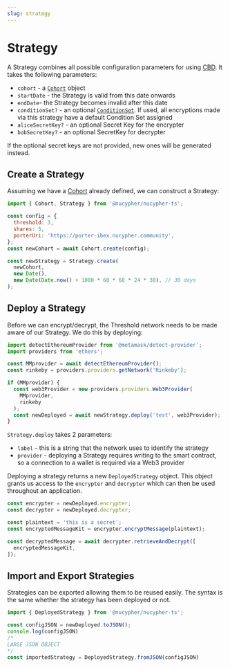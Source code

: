 ```yaml
---
slug: strategy
---
```


# Strategy

A Strategy combines all possible configuration parameters for using [CBD](./cdb).
It takes the following parameters:

- `cohort` - a [`Cohort`](./cohort) object
- `startDate` - the Strategy is valid from this date onwards
- `endDate`- the Strategy becomes invalid after this date
- `conditionSet?` - an optional [`ConditionSet`](./condition_set). If used, all encryptions made via this strategy have a default Condition Set assigned
- `aliceSecretKey?` - an optional Secret Key for the encrypter
- `bobSecretKey?` - an optional SecretKey for decrypter

If the optional secret keys are not provided, new ones will be generated instead.

## Create a Strategy

Assuming we have a [Cohort](./cohort) already defined, we can construct a Strategy:

```js
import { Cohort, Strategy } from '@nucypher/nucypher-ts';

const config = {
  threshold: 3,
  shares: 5,
  porterUri: 'https://porter-ibex.nucypher.community',
};
const newCohort = await Cohort.create(config);

const newStrategy = Strategy.create(
  newCohort,
  new Date(),
  new Date(Date.now() + 1000 * 60 * 60 * 24 * 30), // 30 days
);
```

## Deploy a Strategy

Before we can encrypt/decrypt, the Threshold network needs to be made aware of our Strategy.
We do this by deploying:

```js
import detectEthereumProvider from '@metamask/detect-provider';
import providers from 'ethers';

const MMprovider = await detectEthereumProvider();
const rinkeby = providers.providers.getNetwork('Rinkeby');

if (MMprovider) {
  const web3Provider = new providers.providers.Web3Provider(
    MMprovider,
    rinkeby
  );
  const newDeployed = await newStrategy.deploy('test', web3Provider);
}
```

`Strategy.deploy` takes 2 parameters:

- `label` - this is a string that the network uses to identify the strategy
- `provider` - deploying a Strategy requires writing to the smart contract, so a connection to a wallet is required via a Web3 provider

Deploying a strategy returns a new `DeployedStrategy` object.
This object grants us access to the `encrypter` and `decrypter` which can then be used throughout an application.

```js
const encrypter = newDeployed.encrypter;
const decrypter = newDeployed.decrypter;

const plaintext = 'this is a secret';
const encryptedMessageKit = encrypter.encryptMessage(plaintext);

const decryptedMessage = await decrypter.retrieveAndDecrypt([
  encryptedMessageKit,
]);
```

## Import and Export Strategies

Strategies can be exported allowing them to be reused easily.
The syntax is the same whether the strategy has been deployed or not.

```js
import { DeployedStrategy } from '@nucypher/nucypher-ts';

const configJSON = newDeployed.toJSON();
console.log(configJSON)
/*
LARGE JSON OBJECT
*/
const importedStrategy = DeployedStrategy.fromJSON(configJSON)
```
